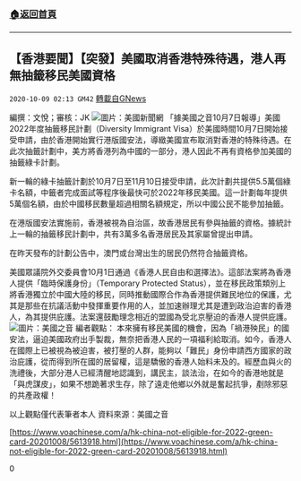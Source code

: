 ###  [:house:返回首頁](https://github.com/ourhimalayas/txt)
---

## 【香港要聞】【突發】美國取消香港特殊待遇，港人再無抽籤移民美國資格
`2020-10-09 02:13 GM42` [轉載自GNews](https://gnews.org/zh-hant/412606/)

編撰：文悅；審核：JK
![]()![](https://s3.amazonaws.com/gnews-media-offload/wp-content/uploads/2020/10/09002956/Screen-Shot-2020-09-23-at-10.30.00-PM-1024x601-1.png)圖片：美國新聞網
「據美國之音10月7日報導」美國2022年度抽籤移民計劃（Diversity Immigrant Visa）於美國時間10月7日開始接受申請，由於香港開始實行港版國安法，導緻美國宣布取消對香港的特殊待遇。在此次抽籤計劃中，美方將香港列為中國的一部分，港人因此不再有資格參加美國的抽籤綠卡計劃。

新一輪的綠卡抽籤計劃於10月7日至11月10日接受申請，此次計劃共提供5.5萬個綠卡名額，中籤者完成面試等程序後最快可於2022年移民美國。這一計劃每年提供5萬個名額，由於中國移民數量超過相關名額規定，所以中國公民不能參加抽籤。

在港版國安法實施前，香港被視為自治區，故香港居民有參與抽籤的資格。據統計上一輪的抽籤移民計劃中，共有3萬多名香港居民及其家屬曾提出申請。

在昨天發布的計劃公告中，澳門或台灣出生的居民仍然符合抽籤資格。

美國眾議院外交委員會10月1日通過《香港人民自由和選擇法》。這部法案將為香港人提供「臨時保護身份」（Temporary Protected Status），並在移民政策類別上將香港獨立於中國大陸的移民，同時推動國際合作為香港提供難民地位的保護，尤其是那些在抗議活動中發揮重要作用的人，並加速辦理尤其是遭到政治迫害的香港人，為其提供庇護。法案還鼓勵理念相近的盟國為受北京壓迫的香港人提供庇護。
![]()![](https://s3.amazonaws.com/gnews-media-offload/wp-content/uploads/2020/10/09002825/5D67BA50-77FA-47C5-AB23-B29E937B373F_cx0_cy10_cw0_w1023_r1_s.jpg)圖片：美國之音
編者觀點：
     本來擁有移民美國的機會，因為「禍港殃民」的國安法，逼迫美國政府出手製裁，無奈把香港人民的一項福利給取消。如今，香港人在國際上已被視為被迫害，被打壓的人群，能夠以「難民」身份申請西方國家的政治庇護，從而得到所在國的居留權，這是驕傲的香港人始料未及的。經歷血與火的洗禮後，大部分港人已經清醒地認識到，講民主，談法治，在如今的香港地就是「與虎謀皮」，如果不想跪著求生存，除了遠走他鄉以外就是奮起抗爭，剷除邪惡的共產政權！

以上觀點僅代表筆者本人
資料來源：美國之音

[https://www.voachinese.com/a/hk-china-not-eligible-for-2022-green-card-20201008/5613918.html](https://www.voachinese.com/a/hk-china-not-eligible-for-2022-green-card-20201008/5613918.html)

0
